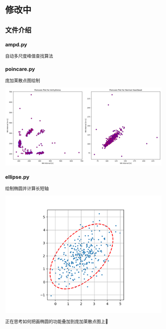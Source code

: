 # 修改中

## 文件介绍

### ampd.py

自动多尺度峰值查找算法

### poincare.py

庞加莱散点图绘制

![庞加莱散点图](imgs\poincare_plot.png)

### ellipse.py

绘制椭圆并计算长短轴

![椭圆绘制](imgs\ellipse_plot.png)

正在思考如何把画椭圆的功能叠加到庞加莱散点图上🤔
